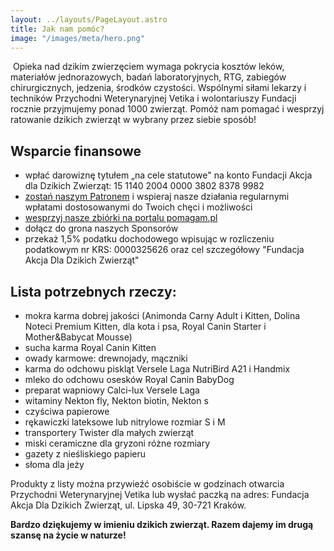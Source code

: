 ```yaml
---
layout: ../layouts/PageLayout.astro
title: Jak nam pomóc?
image: "/images/meta/hero.png"
---
```

​
Opieka nad dzikim zwierzęciem wymaga pokrycia kosztów leków, materiałów jednorazowych, badań laboratoryjnych, RTG, zabiegów chirurgicznych, jedzenia, środków czystości. Wspólnymi siłami lekarzy i techników Przychodni Weterynaryjnej Vetika i wolontariuszy Fundacji rocznie przyjmujemy ponad 1000 zwierząt.
Pomóż nam pomagać i wesprzyj ratowanie dzikich zwierząt w wybrany przez siebie sposób!

## Wsparcie finansowe

- wpłać darowiznę tytułem „na cele statutowe" na konto Fundacji Akcja dla Dzikich Zwierząt:
15 1140 2004 0000 3802 8378 9982
- [zostań naszym Patronem](https://patronite.pl/AkcjaDlaDzikichZwierzat) i wspieraj nasze działania regularnymi wpłatami dostosowanymi do Twoich chęci i możliwości 
- [wesprzyj nasze zbiórki na portalu pomagam.pl](https://pomagam.pl/org/akcjadladzikichzwierzat)
- dołącz do grona naszych Sponsorów
- przekaż 1,5% podatku dochodowego wpisując w rozliczeniu podatkowym nr KRS: 0000325626 oraz cel szczegółowy "Fundacja Akcja Dla Dzikich Zwierząt"

## Lista potrzebnych rzeczy:

- mokra karma dobrej jakości (Animonda Carny Adult i Kitten, Dolina Noteci Premium Kitten, dla kota i psa, Royal Canin Starter i Mother&Babycat Mousse)
- sucha karma Royal Canin Kitten
- owady karmowe: drewnojady, mączniki
- karma do odchowu piskląt Versele Laga NutriBird A21 i Handmix
- mleko do odchowu osesków Royal Canin BabyDog
- preparat wapniowy Calci-lux Versele Laga
- witaminy Nekton fly, Nekton biotin, Nekton s
- czyściwa papierowe
- rękawiczki lateksowe lub nitrylowe rozmiar S i M
- transportery Twister dla małych zwierząt
- miski ceramiczne dla gryzoni różne rozmiary
- gazety z nieśliskiego papieru
- słoma dla jeży

Produkty z listy można przywieźć osobiście w godzinach otwarcia Przychodni Weterynaryjnej Vetika lub wysłać paczką na adres:
Fundacja Akcja Dla Dzikich Zwierząt, ul. Lipska 49, 30-721 Kraków.

**Bardzo dziękujemy w imieniu dzikich zwierząt. Razem dajemy im drugą szansę na życie w naturze!**